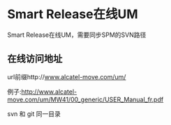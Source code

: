 # Smart Release在线UM
Smart Release在线UM，需要同步SPM的SVN路径

## 在线访问地址

url前缀http://www.alcatel-move.com/um/

例子:http://www.alcatel-move.com/um/MW41/00_generic/USER_Manual_fr.pdf

svn 和 git 同一目录
